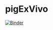 # pigExVivo
[![Binder](https://mybinder.org/badge.svg)](https://mybinder.org/v2/gh/agahkarakuzu/pigExVivo/master)
